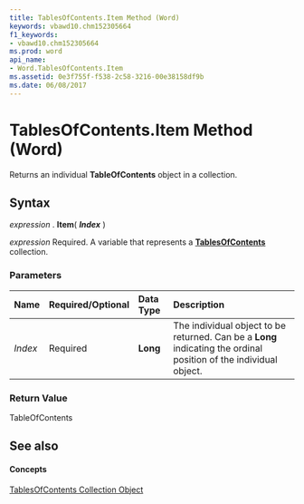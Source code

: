 ```yaml
---
title: TablesOfContents.Item Method (Word)
keywords: vbawd10.chm152305664
f1_keywords:
- vbawd10.chm152305664
ms.prod: word
api_name:
- Word.TablesOfContents.Item
ms.assetid: 0e3f755f-f538-2c58-3216-00e38158df9b
ms.date: 06/08/2017
---
```



# TablesOfContents.Item Method (Word)

Returns an individual  **TableOfContents** object in a collection.


## Syntax

 _expression_ . **Item**( **_Index_** )

 _expression_ Required. A variable that represents a **[TablesOfContents](Word.tablesofcontents.md)** collection.


### Parameters



|**Name**|**Required/Optional**|**Data Type**|**Description**|
|:-----|:-----|:-----|:-----|
| _Index_|Required| **Long**|The individual object to be returned. Can be a  **Long** indicating the ordinal position of the individual object.|

### Return Value

TableOfContents


## See also


#### Concepts


[TablesOfContents Collection Object](Word.tablesofcontents.md)

